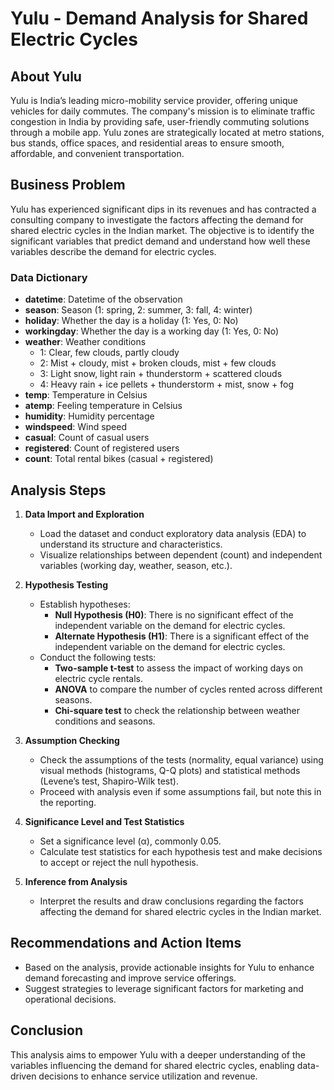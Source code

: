 
# Yulu - Demand Analysis for Shared Electric Cycles

## About Yulu

Yulu is India’s leading micro-mobility service provider, offering unique vehicles for daily commutes. The company's mission is to eliminate traffic congestion in India by providing safe, user-friendly commuting solutions through a mobile app. Yulu zones are strategically located at metro stations, bus stands, office spaces, and residential areas to ensure smooth, affordable, and convenient transportation.

## Business Problem

Yulu has experienced significant dips in its revenues and has contracted a consulting company to investigate the factors affecting the demand for shared electric cycles in the Indian market. The objective is to identify the significant variables that predict demand and understand how well these variables describe the demand for electric cycles.

### Data Dictionary

- **datetime**: Datetime of the observation
- **season**: Season (1: spring, 2: summer, 3: fall, 4: winter)
- **holiday**: Whether the day is a holiday (1: Yes, 0: No)
- **workingday**: Whether the day is a working day (1: Yes, 0: No)
- **weather**: Weather conditions
  - 1: Clear, few clouds, partly cloudy
  - 2: Mist + cloudy, mist + broken clouds, mist + few clouds
  - 3: Light snow, light rain + thunderstorm + scattered clouds
  - 4: Heavy rain + ice pellets + thunderstorm + mist, snow + fog
- **temp**: Temperature in Celsius
- **atemp**: Feeling temperature in Celsius
- **humidity**: Humidity percentage
- **windspeed**: Wind speed
- **casual**: Count of casual users
- **registered**: Count of registered users
- **count**: Total rental bikes (casual + registered)

## Analysis Steps

1. **Data Import and Exploration**
   - Load the dataset and conduct exploratory data analysis (EDA) to understand its structure and characteristics.
   - Visualize relationships between dependent (count) and independent variables (working day, weather, season, etc.).

2. **Hypothesis Testing**
   - Establish hypotheses:
     - **Null Hypothesis (H0)**: There is no significant effect of the independent variable on the demand for electric cycles.
     - **Alternate Hypothesis (H1)**: There is a significant effect of the independent variable on the demand for electric cycles.
   - Conduct the following tests:
     - **Two-sample t-test** to assess the impact of working days on electric cycle rentals.
     - **ANOVA** to compare the number of cycles rented across different seasons.
     - **Chi-square test** to check the relationship between weather conditions and seasons.

3. **Assumption Checking**
   - Check the assumptions of the tests (normality, equal variance) using visual methods (histograms, Q-Q plots) and statistical methods (Levene’s test, Shapiro-Wilk test).
   - Proceed with analysis even if some assumptions fail, but note this in the reporting.

4. **Significance Level and Test Statistics**
   - Set a significance level (α), commonly 0.05.
   - Calculate test statistics for each hypothesis test and make decisions to accept or reject the null hypothesis.

5. **Inference from Analysis**
   - Interpret the results and draw conclusions regarding the factors affecting the demand for shared electric cycles in the Indian market.

## Recommendations and Action Items
- Based on the analysis, provide actionable insights for Yulu to enhance demand forecasting and improve service offerings.
- Suggest strategies to leverage significant factors for marketing and operational decisions.

## Conclusion

This analysis aims to empower Yulu with a deeper understanding of the variables influencing the demand for shared electric cycles, enabling data-driven decisions to enhance service utilization and revenue.
